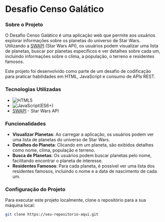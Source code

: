# Desafio Censo Galático

### Sobre o Projeto

O Desafio Censo Galático é uma aplicação web que permite aos usuários explorar informações sobre os planetas do universo de Star Wars. Utilizando a [SWAPI](https://swapi.dev) (Star Wars API), os usuários podem visualizar uma lista de planetas, buscar por planetas específicos e ver detalhes sobre cada um, incluindo informações sobre o clima, a população, o terreno e residentes famosos.

Este projeto foi desenvolvido como parte de um desafio de codificação para praticar habilidades em HTML, JavaScript e consumo de APIs REST.

### Tecnologias Utilizadas

- ![HTML5](https://img.shields.io/badge/html5-%23E34F26.svg?style=for-the-badge&logo=html5&logoColor=white)
- ![JavaScript](https://img.shields.io/badge/JavaScript-323330?style=for-the-badge&logo=javascript&logoColor=F7DF1E)(ES6+)
- [SWAPI](https://swapi.dev) - Star Wars API

### Funcionalidades

- **Visualizar Planetas**: Ao carregar a aplicação, os usuários podem ver uma lista de planetas do universo de Star Wars.
- **Detalhes do Planeta**: Clicando em um planeta, são exibidos detalhes como nome, clima, população e terreno.
- **Busca de Planetas**: Os usuários podem buscar planetas pelo nome, facilitando encontrar o planeta de interesse.
- **Residentes Famosos**: Para cada planeta, é possível ver uma lista dos residentes famosos, incluindo o nome e a data de nascimento de cada um.

### Configuração do Projeto

Para executar este projeto localmente, clone o repositório para a sua máquina local:

```bash
git clone https://seu-repositorio-aqui.git

